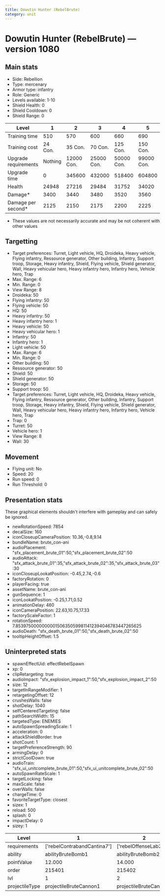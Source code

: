 ```yaml
---
title: Dowutin Hunter (RebelBrute)
category: unit
---
```


# Dowutin Hunter (RebelBrute) — version 1080

## Main stats

  * Side: Rebellion
  * Type: mercenary
  * Armor type: infantry
  * Role: Generic
  * Levels available: 1-10
  * Shield Health: 0
  * Shield Cooldown: 0
  * Shield Range: 0

|Level               |1      |2         |3         |4         |5         |6          |7          |8          |9          |10         |
|--------------------|-------|----------|----------|----------|----------|-----------|-----------|-----------|-----------|-----------|
|Training time       |510    |570       |600       |660       |690       |750        |780        |810        |870        |900        |
|Training cost       |24 Con.|35 Con.   |70 Con.   |125 Con.  |150 Con.  |200 Con.   |275 Con.   |400 Con.   |550 Con.   |900 Con.   |
|Upgrade requirements|Nothing|12000 Con.|25000 Con.|50000 Con.|99000 Con.|190000 Con.|250000 Con.|270000 Con.|280000 Con.|285000 Con.|
|Upgrade time        |0      |345600    |432000    |518400    |604800    |691200     |777600     |864000     |950400     |1036800    |
|Health              |24948  |27216     |29484     |31752     |34020     |36288      |38556      |40824      |43092      |45360      |
|Damage*             |3400   |3440      |3480      |3520      |3560      |3600       |3640       |3680       |3720       |3760       |
|Damage per second*  |2125   |2150      |2175      |2200      |2225      |2250       |2275       |2300       |2325       |2350       |

* These values are not necessarily accurate and may be not coherent with other values

## Targetting

  * Target preferences: Turret, Light vehicle, HQ, Droideka, Heavy vehicle, Flying infantry, Ressource generator, Other building, Infantry, Support troop, Storage, Heavy infantry, Shield, Flying vehicle, Shield generator, Wall, Heavy vehicular hero, Heavy infantry hero, Infantry hero, Vehicle hero, Trap
  * Max. Range: 6
  * Min. Range: 0
  * View Range: 8
  * Droideka: 50
  * Flying infantry: 50
  * Flying vehicle: 50
  * HQ: 50
  * Heavy infantry: 50
  * Heavy infantry hero: 1
  * Heavy vehicle: 50
  * Heavy vehicular hero: 1
  * Infantry: 50
  * Infantry hero: 1
  * Light vehicle: 50
  * Max. Range: 6
  * Min. Range: 0
  * Other building: 50
  * Ressource generator: 50
  * Shield: 50
  * Shield generator: 50
  * Storage: 50
  * Support troop: 50
  * Target preferences: Turret, Light vehicle, HQ, Droideka, Heavy vehicle, Flying infantry, Ressource generator, Other building, Infantry, Support troop, Storage, Heavy infantry, Shield, Flying vehicle, Shield generator, Wall, Heavy vehicular hero, Heavy infantry hero, Infantry hero, Vehicle hero, Trap
  * Trap: 0
  * Turret: 50
  * Vehicle hero: 1
  * View Range: 8
  * Wall: 30

## Movement

  * Flying unit: No
  * Speed: 20
  * Run speed: 0
  * Run Threshold: 0

## Presentation stats

These graphical elements shouldn't interfere with gameplay and can safely be ignored.

  * newRotationSpeed: 7854
  * decalSize: 160
  * iconCloseupCameraPosition: 10.36,-0.8,9.14
  * bundleName: brute_con-ani
  * audioPlacement: "sfx_placement_brute_01":50,"sfx_placement_brute_02":50
  * audioAttack: "sfx_attack_brute_01":35,"sfx_attack_brute_02":35,"sfx_attack_brute_03":30
  * iconCloseupLookatPosition: -0.45,2.74,-0.6
  * factoryRotation: 0
  * playerFacing: true
  * assetName: brute_con-ani
  * gunSequence: 1
  * iconLookatPosition: -0.25,1.71,0.52
  * animationDelay: 460
  * iconCameraPosition: 22.63,10.75,17.33
  * factoryScaleFactor: 1
  * rotationSpeed: 7.8539750000000001506350599811412394046783447265625
  * audioDeath: "sfx_death_brute_01":50,"sfx_death_brute_02":50
  * tooltipHeightOffset: 1.5

## Uninterpreted stats

  * spawnEffectUid: effectRebelSpawn
  * xp: 0
  * clipRetargeting: true
  * audioImpact: "sfx_explosion_impact_1":50,"sfx_explosion_impact_2":50
  * size: 12
  * targetInRangeModifier: 1
  * retargetingOffset: 12
  * crushesWalls: false
  * shotDelay: 1040
  * selfCenteredTargeting: false
  * pathSearchWidth: 15
  * targetedType: ENEMIES
  * autoSpawnSpreadingScale: 1
  * acceleration: 0
  * attackShieldBorder: true
  * shotCount: 1
  * targetPreferenceStrength: 90
  * armingDelay: 0
  * strictCoolDown: true
  * audioTrain: "sfx_ui_unitcomplete_brute_01":50,"sfx_ui_unitcomplete_brute_02":50
  * autoSpawnRateScale: 1
  * targetLocking: false
  * maxScale: false
  * overWalls: false
  * chargeTime: 0
  * favoriteTargetType: closest
  * sizex: 1
  * reload: 500
  * splash: 0
  * impactDelay: 0
  * sizey: 1

|Level         |1                          |2                     |3                     |4                     |5                     |6                     |7                     |8                     |9                     |10                     |
|--------------|---------------------------|----------------------|----------------------|----------------------|----------------------|----------------------|----------------------|----------------------|----------------------|-----------------------|
|requirements  |['rebelContrabandCantina7']|['rebelOffenseLab2']  |['rebelOffenseLab3']  |['rebelOffenseLab4']  |['rebelOffenseLab5']  |['rebelOffenseLab6']  |['rebelOffenseLab7']  |['rebelOffenseLab8']  |['rebelOffenseLab9']  |['rebelOffenseLab10']  |
|ability       |abilityBruteBomb1          |abilityBruteBomb2     |abilityBruteBomb3     |abilityBruteBomb4     |abilityBruteBomb5     |abilityBruteBomb6     |abilityBruteBomb7     |abilityBruteBomb8     |abilityBruteBomb9     |abilityBruteBomb10     |
|pointValue    |12.000                     |14.000                |17.000                |19.000                |22.000                |24.000                |26.000                |29.000                |31.000                |36.000                 |
|order         |215401                     |215402                |215403                |215404                |215405                |215406                |215407                |215408                |215409                |215410                 |
|lvl           |1                          |2                     |3                     |4                     |5                     |6                     |7                     |8                     |9                     |10                     |
|projectileType|projectileBruteCannon1     |projectileBruteCannon2|projectileBruteCannon3|projectileBruteCannon4|projectileBruteCannon5|projectileBruteCannon6|projectileBruteCannon7|projectileBruteCannon8|projectileBruteCannon9|projectileBruteCannon10|

